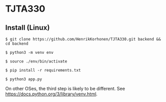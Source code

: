 TJTA330
=======

Install (Linux)
---------------

`$ git clone https://github.com/HenrikKorhonen/TJTA330.git backend && cd backend`

`$ python3 -m venv env`

`$ source ./env/bin/activate`

`$ pip install -r requirements.txt`

`$ python3 app.py`

On other OSes, the third step is likely to be different. See https://docs.python.org/3/library/venv.html.
